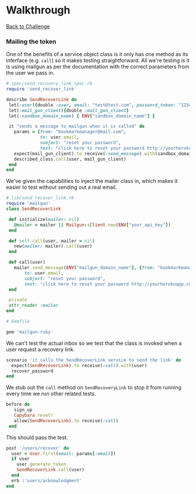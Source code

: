 # Walkthrough

[Back to Challenge](../readme_files/27_mailing_the_token.md)

### Mailing the token

One of the benefits of a service object class is it only has one method as its interface (e.g. `call`) so it makes testing straightforward. All we're testing is it is using mailgun as per the documentation with the correct parameters from the user we pass in.

```ruby
# spec/send_recovery_link_spec.rb
require 'send_recover_link'

describe SendRecoverLink do
 let(:user){double :user, email: "test@test.com", password_token: "12345678"}
 let(:mail_gun_client){double :mail_gun_client}
 let(:sandbox_domain_name) { ENV["sandbox_domain_name"] }

 it "sends a message to mailgun when it is called" do
   params = {from: "bookmarkmanager@mail.com",
             to: user.email,
             subject: "reset your password",
             text: "click here to reset your password http://yourherokuapp.com/reset_password?token=#{user.password_token}" }
   expect(mail_gun_client).to receive(:send_message).with(sandbox_domain_name, params)
   described_class.call(user, mail_gun_client)
 end
end
```

We've given the capabilities to inject the mailer class in, which makes it easier to test without sending out a real email. 

```ruby
# lib/send_recover_link.rb
require 'mailgun'
class SendRecoverLink

 def initialize(mailer: nil)
   @mailer = mailer || Mailgun::Client.new(ENV["your_api_key"])
 end

 def self.call(user, mailer = nil)
   new(mailer: mailer).call(user)
 end

 def call(user)
   mailer.send_message(ENV["mailgun_domain_name"], {from: "bookmarkmanager@mail.com",
       to: user.email,
       subject: "reset your password",
       text: "click here to reset your password http://yourherokuapp.com/reset_password?token=#{user.password_token}" })
 end

 private
 attr_reader :mailer
end
```

```ruby
# Gemfile

gem 'mailgun-ruby'
```

We can't test the actual inbox so we test that the class is invoked when a user request a recovery link.

```ruby
scenario 'it calls the SendRecoverLink service to send the link' do
  expect(SendRecoverLink).to receive(:call).with(user)
  recover_password
end
```

We stub out the `call` method on `SendRecoveryLink` to stop it from running every time we run other related tests.

```ruby
before do
   sign_up
   Capybara.reset!
   allow(SendRecoverLink).to receive(:call)
 end
```

This should pass the test.

```ruby
post '/users/recover' do
  user = User.first(email: params[:email])
  if user
    user.generate_token
    SendRecoverLink.call(user)
  end
  erb :'users/acknowledgment'
end
```
